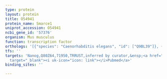```yaml
---
type: protein
layout: protein
title: O54941
protein_name: Smarce1
uniprot_accession: O54941
ncbi_gene_id: '57376'
organism: Mus musculus
function: transcription factor
orthologs: '[{"species": "Caenorhabditis elegans", "id": ["Q9BL39"]}, {"species": "Homo sapiens", "id": ["Q969G3"]}, {"species": "Rattus norvegicus", "id": ["E9PU44"]}]'
tfs: ''
targets: 'Nanog,Q80Z64,71950,TRRUST,inferred by curator,&ensp;<a href="https://www.ncbi.nlm.nih.gov/pubmed/?term=19785031%5Buid%5D+OR+29087512%5Buid%5D"
  target="_blank"><i uk-icon="icon: link"></i>Pubmed</a>'
binding_sites: ''

---
```

